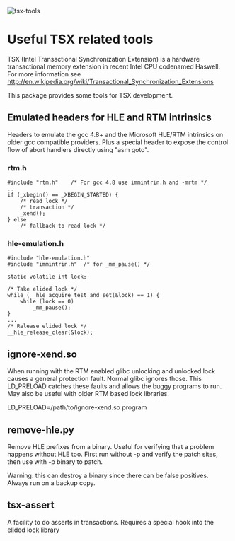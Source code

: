 ![tsx-tools](http://halobates.de/tsx-tools.png)

# Useful TSX related tools

TSX (Intel Transactional Synchronization Extension) is a hardware transactional memory extension in recent Intel CPU codenamed Haswell. For more information see http://en.wikipedia.org/wiki/Transactional_Synchronization_Extensions

This package provides some tools for TSX development.

## Emulated headers for HLE and RTM intrinsics

Headers to emulate the gcc 4.8+ and the Microsoft HLE/RTM intrinsics on
older gcc compatible providers. Plus a special header to expose the control
flow of abort handlers directly using "asm goto".

### rtm.h
	
	#include "rtm.h"	/* For gcc 4.8 use immintrin.h and -mrtm */
	..
	if (_xbegin() == _XBEGIN_STARTED) {
		/* read lock */
		/* transaction */
		_xend();
	} else 
		/* fallback to read lock */

### hle-emulation.h

	#include "hle-emulation.h"
	#include "immintrin.h"	/* for _mm_pause() */

	static volatile int lock;

	/* Take elided lock */
	while (__hle_acquire_test_and_set(&lock) == 1) {
		while (lock == 0)
			_mm_pause();
	}
	...
	/* Release elided lock */
	__hle_release_clear(&lock);

## ignore-xend.so

When running with the RTM enabled glibc unlocking and unlocked lock causes 
a general protection fault. Normal glibc ignores those.
This LD_PRELOAD catches these faults and allows the buggy programs to run.
May also be useful with older RTM based lock libraries.

LD_PRELOAD=/path/to/ignore-xend.so program 

## remove-hle.py

Remove HLE prefixes from a binary. Useful for verifying that a problem
happens without HLE too. First run without -p and verify the patch sites,
then use with -p binary to patch.

Warning: this can destroy a binary since there can be false positives.
Always run on a backup copy.

## tsx-assert 

A facility to do asserts in transactions.
Requires a special hook into the elided lock library

